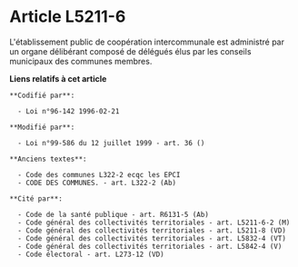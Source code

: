 # Article L5211-6

L'établissement public de coopération intercommunale est administré par un organe délibérant composé de délégués élus par les
conseils municipaux des communes membres.

**Liens relatifs à cet article**

	**Codifié par**:

	  - Loi n°96-142 1996-02-21

	**Modifié par**:

	  - Loi n°99-586 du 12 juillet 1999 - art. 36 ()

	**Anciens textes**:

	  - Code des communes L322-2 ecqc les EPCI
	  - CODE DES COMMUNES. - art. L322-2 (Ab)

	**Cité par**:

	  - Code de la santé publique - art. R6131-5 (Ab)
	  - Code général des collectivités territoriales - art. L5211-6-2 (M)
	  - Code général des collectivités territoriales - art. L5211-8 (VD)
	  - Code général des collectivités territoriales - art. L5832-4 (VT)
	  - Code général des collectivités territoriales - art. L5842-4 (V)
	  - Code électoral - art. L273-12 (VD)

